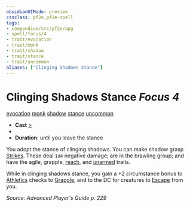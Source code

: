 ```yaml
---
obsidianUIMode: preview
cssclass: pf2e,pf2e-spell
tags:
- compendium/src/pf2e/apg
- spell/focus/4
- trait/evocation
- trait/monk
- trait/shadow
- trait/stance
- trait/uncommon
aliases: ["Clinging Shadows Stance"]
---
```

# Clinging Shadows Stance *Focus 4*   
[evocation](evocation.md "Evocation School Trait")  [monk](Reference/Rules/Traits/monk.md "Monk Class Trait")  [shadow](Reference/Rules/Traits/shadow.md "Shadow General Trait")  [stance](stance.md "Stance Combat Trait")  [uncommon](uncommon.md "Uncommon Rarity Trait")  

- **Cast** [>](chapter-9-playing-the-game.md#Actions "Single Action") 
- 
- **Duration**: until you leave the stance

You adopt the stance of clinging shadows. You can make shadow grasp [Strikes](strike.md). These deal `1d4` negative damage; are in the brawling group; and have the agile, grapple, [reach](reach.md "Reach Weapon Trait"), and [unarmed](unarmed.md "Unarmed Weapon Trait") traits.

While in clinging shadows stance, you gain a +2 circumstance bonus to [Athletics](skills.md#Athletics) checks to [Grapple](Reference/Rules/Actions/grapple.md), and to the DC for creatures to [Escape](escape.md) from you.

*Source: Advanced Player's Guide p. 229*